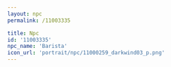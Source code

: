 ```yaml
---
layout: npc
permalink: /11003335

title: Npc
id: '11003335'
npc_name: 'Barista'
icon_url: 'portrait/npc/11000259_darkwind03_p.png'
---
```

